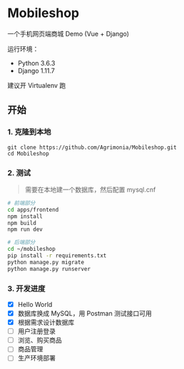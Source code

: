 # Mobileshop

一个手机网页端商城 Demo (Vue + Django)

运行环境：
- Python 3.6.3
- Django 1.11.7

建议开 Virtualenv 跑

## 开始

### 1. 克隆到本地

```
git clone https://github.com/Agrimonia/Mobileshop.git
cd Mobileshop
```

### 2. 测试

> 需要在本地建一个数据库，然后配置 mysql.cnf
```bash
# 前端部分
cd apps/frontend
npm install
npm build
npm run dev
```

```bash
# 后端部分
cd ~/mobileshop
pip install -r requirements.txt
python manage.py migrate
python manage.py runserver
```

### 3. 开发进度

- [x] Hello World
- [x] 数据库换成 MySQL，用 Postman 测试接口可用
- [x] 根据需求设计数据库
- [ ] 用户注册登录
- [ ] 浏览、购买商品
- [ ] 商品管理
- [ ] 生产环境部署
